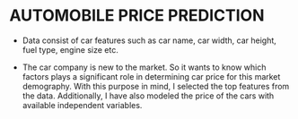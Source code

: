  # AUTOMOBILE PRICE PREDICTION
 

- Data consist of car features such as car name, car width, car height, fuel type, engine size etc.
 
 - The car company is new to the market. So it wants to know which factors plays a significant role in determining car price for this market demography. With this purpose in mind, I selected the top features from the data. Additionally, I have also modeled the price of the cars with available independent variables. 

